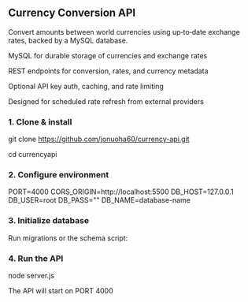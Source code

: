 ## Currency Conversion API
Convert amounts between world currencies using up‑to‑date exchange rates, backed by a MySQL database.


MySQL for durable storage of currencies and exchange rates

REST endpoints for conversion, rates, and currency metadata

Optional API key auth, caching, and rate limiting

Designed for scheduled rate refresh from external providers

### 1. Clone & install

git clone https://github.com/jonuoha60/currency-api.git

cd currencyapi

### 2. Configure environment
PORT=4000
CORS_ORIGIN=http://localhost:5500
DB_HOST=127.0.0.1
DB_USER=root
DB_PASS=""
DB_NAME=database-name

### 3. Initialize database
Run migrations or the schema script:

### 4. Run the API
node server.js

The API will start on PORT 4000
